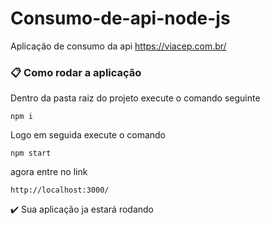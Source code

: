 # Consumo-de-api-node-js

Aplicação de consumo da api https://viacep.com.br/

### 📋 Como rodar a aplicação

Dentro da pasta raiz do projeto execute o comando seguinte

```
npm i
```

Logo em seguida execute o comando

```
npm start
```

agora entre no link 

```
http://localhost:3000/
```

✔️ Sua aplicação ja estará rodando
